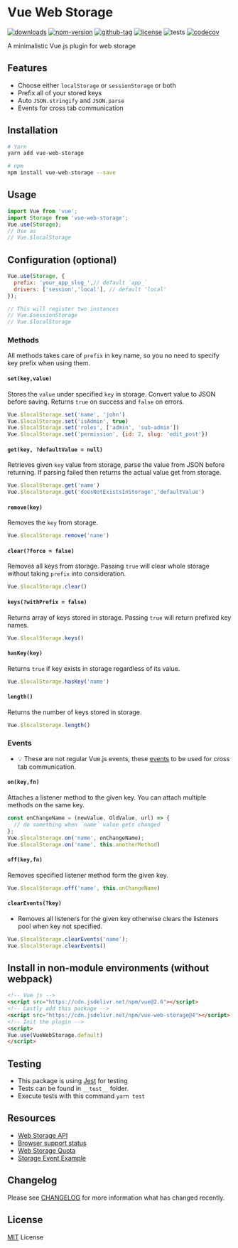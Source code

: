 # Vue Web Storage

[![downloads](https://badgen.net/npm/dt/vue-web-storage)](http://npm-stats.com/~packages/vue-web-storage)
[![npm-version](https://badgen.net/npm/v/vue-web-storage)](https://www.npmjs.com/package/vue-web-storage)
[![github-tag](https://badgen.net/github/tag/ankurk91/vue-web-storage)](https://github.com/ankurk91/vue-web-storage/)
[![license](https://badgen.net/github/license/ankurk91/vue-web-storage)](https://yarnpkg.com/en/package/vue-web-storage)
![tests](https://github.com/ankurk91/vue-web-storage/workflows/tests/badge.svg)
[![codecov](https://codecov.io/gh/ankurk91/vue-web-storage/branch/master/graph/badge.svg)](https://codecov.io/gh/ankurk91/vue-web-storage)

A minimalistic Vue.js plugin for web storage

## Features
* Choose either `localStorage` or `sessionStorage` or both
* Prefix all of your stored keys
* Auto `JSON.stringify` and `JSON.parse`
* Events for cross tab communication

## Installation
```bash
# Yarn
yarn add vue-web-storage

# npm
npm install vue-web-storage --save
```

## Usage
```js
import Vue from 'vue';
import Storage from 'vue-web-storage';  
Vue.use(Storage); 
// Use as
// Vue.$localStorage
```

## Configuration (optional)
```js
Vue.use(Storage, {
  prefix: 'your_app_slug_',// default `app_`
  drivers: ['session','local'], // default 'local'
});

// This will register two instances
// Vue.$sessionStorage
// Vue.$localStorage
```

### Methods
All methods takes care of `prefix` in key name, so you no need to specify key prefix when using them.

#### `set(key,value)`
Stores the `value` under specified `key` in storage. Convert value to JSON before saving.
Returns `true` on success and `false` on errors.
```js
Vue.$localStorage.set('name', 'john')
Vue.$localStorage.set('isAdmin', true)
Vue.$localStorage.set('roles', ['admin', 'sub-admin'])
Vue.$localStorage.set('permission', {id: 2, slug: 'edit_post'})
```
#### `get(key, ?defaultValue = null)`
Retrieves given `key` value from storage, parse the value from JSON before returning.
If parsing failed then returns the actual value get from storage.
```js
Vue.$localStorage.get('name')
Vue.$localStorage.get('doesNotExistsInStorage','defaultValue')
```
#### `remove(key)`
Removes the `key` from storage. 
```js
Vue.$localStorage.remove('name')
```
#### `clear(?force = false)`
Removes all keys from storage. Passing `true` will clear whole storage without taking `prefix` into consideration.
```js
Vue.$localStorage.clear()
```
#### `keys(?withPrefix = false)`
Returns array of keys stored in storage. Passing `true` will return prefixed key names.
```js
Vue.$localStorage.keys()
```
#### `hasKey(key)`
Returns `true` if key exists in storage regardless of its value.
```js
Vue.$localStorage.hasKey('name')
```
#### `length()`
Returns the number of keys stored in storage.
```js
Vue.$localStorage.length()
```

### Events
* :bulb: These are not regular Vue.js events, these [events](https://developer.mozilla.org/en-US/docs/Web/API/StorageEvent) to be used for cross tab communication.

#### `on(key,fn)`
Attaches a listener method to the given key. You can attach multiple methods on the same key.
```js
const onChangeName = (newValue, OldValue, url) => {
  // do something when `name` value gets changed
};
Vue.$localStorage.on('name', onChangeName);
Vue.$localStorage.on('name', this.anotherMethod)
```
#### `off(key,fn)`
Removes specified listener method form the given key.
```js
Vue.$localStorage.off('name', this.onChangeName)
```
#### `clearEvents(?key)`
* Removes all listeners for the given key otherwise clears the listeners pool when key not specified.
```js
Vue.$localStorage.clearEvents('name');
Vue.$localStorage.clearEvents()
```

## Install in non-module environments (without webpack)
```html
<!-- Vue js -->
<script src="https://cdn.jsdelivr.net/npm/vue@2.6"></script>
<!-- Lastly add this package -->
<script src="https://cdn.jsdelivr.net/npm/vue-web-storage@4"></script>
<!-- Init the plugin -->
<script>
Vue.use(VueWebStorage.default)
</script>
```

## Testing
* This package is using [Jest](https://github.com/facebook/jest) for testing
* Tests can be found in `__test__` folder.
* Execute tests with this command `yarn test`

## Resources
* [Web Storage API](https://developer.mozilla.org/en-US/docs/Web/API/Web_Storage_API)
* [Browser support status](https://caniuse.com/#feat=namevalue-storage)
* [Web Storage Quota](https://www.html5rocks.com/en/tutorials/offline/quota-research/)
* [Storage Event Example](https://html5demos.com/storage-events/)

## Changelog
Please see [CHANGELOG](CHANGELOG.md) for more information what has changed recently.

## License
[MIT](LICENSE.txt) License
